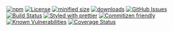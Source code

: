 [![npm](https://img.shields.io/npm/v/template-kronos-component.svg)](https://www.npmjs.com/package/template-kronos-component)
[![License](https://img.shields.io/badge/License-BSD%203--Clause-blue.svg)](https://opensource.org/licenses/BSD-3-Clause)
[![minified size](https://badgen.net/bundlephobia/min/template-kronos-component)](https://bundlephobia.com/result?p=template-kronos-component)
[![downloads](http://img.shields.io/npm/dm/template-kronos-component.svg?style=flat-square)](https://npmjs.org/package/template-kronos-component)
[![GitHub Issues](https://img.shields.io/github/issues/arlac77/template-kronos-component.svg?style=flat-square)](https://github.com/arlac77/template-kronos-component/issues)
[![Build Status](https://img.shields.io/endpoint.svg?url=https%3A%2F%2Factions-badge.atrox.dev%2Farlac77%2Ftemplate-kronos-component%2Fbadge\&style=flat)](https://actions-badge.atrox.dev/arlac77/template-kronos-component/goto)
[![Styled with prettier](https://img.shields.io/badge/styled_with-prettier-ff69b4.svg)](https://github.com/prettier/prettier)
[![Commitizen friendly](https://img.shields.io/badge/commitizen-friendly-brightgreen.svg)](http://commitizen.github.io/cz-cli/)
[![Known Vulnerabilities](https://snyk.io/test/github/arlac77/template-kronos-component/badge.svg)](https://snyk.io/test/github/arlac77/template-kronos-component)
[![Coverage Status](https://coveralls.io/repos/arlac77/template-kronos-component/badge.svg)](https://coveralls.io/github/arlac77/template-kronos-component)
